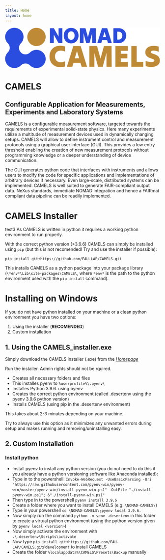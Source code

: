 ```yaml
---
title: Home
layout: home
---
```

![Logo](assets/camels-horizontal.svg)

# CAMELS
## Configurable Application for Measurements, Experiments and Laboratory Systems

CAMELS is a configurable measurement software, targeted towards the requirements of experimental solid-state physics. Here many experiments utilize a multitude of measurement devices used in dynamically changing setups. CAMELS will allow to define instrument control and measurement protocols using a graphical user interface (GUI). This provides a low entry threshold enabling the creation of new measurement protocols without programming knowledge or a deeper understanding of device communication.

The GUI generates python code that interfaces with instruments and allows users to modify the code for specific applications and implementations of arbitrary devices if necessary. Even large-scale, distributed systems can be implemented. CAMELS is well suited to generate FAIR-compliant output data. NeXus standards, immediate NOMAD integration and hence a FAIRmat compliant data pipeline can be readily implemented.

# CAMELS Installer
test3
As CAMELS is written in python it requires a working python environment to run properly. 

With the correct python version (>3.9.6) CAMELS can simply be installed using `pip` 
(but this is not recomended! Try and use the installer if possible):

    pip install git+https://github.com/FAU-LAP/CAMELS.git

This installs CAMELS as a python package into your package library (`\*env*\Lib\site-packages\CAMELS\`, where `*env*` is the path to the python environment used with the `pip install` command).

# Installing on Windows

If you do not have python installed on your machine or a clean python environment you have two options: 
1. Using the installer (**RECOMENDED**)
2. Custom installation


## 1. Using the CAMELS_installer.exe
Simply download the CAMELS installer (.exe) from the *[Homepage](https://fau-lap.github.io/CAMELS/)*

Run the installer. Admin rights should not be rquired.

- Creates all necessary folders and files
- This installes pyenv to `%userprofile%\.pyenv\`
- Installes Python 3.9.6. using pyenv
- Creates the correct python environment (called .desertenv using the pyenv 3.9.6 python version)
- Installs CAMELS (using pip in the .desertenv environment)

This takes about 2-3 minutes depending on your machine.

Try to always use this option as it minimizes any unwanted errors during setup and makes running and removing/uninstalling easy.

## 2. Custom Installation 

### Install python

- Install pyenv to install any python version (you do not need to do this if you already have a python versioning software like Anaconda installed):
- Type in to the powershell:
  `Invoke-WebRequest -UseBasicParsing -Uri "https://raw.githubusercontent.com/pyenv-win/pyenv-win/master/pyenv-win/install-pyenv-win.ps1" -OutFile "./install-pyenv-win.ps1"; &"./install-pyenv-win.ps1"`
- Then type in to the powershell `pyenv install 3.9.6`
- Create a folder where you want to install CAMELS (e.g. `\NOMAD-CAMELS\`)
- Type in your powershell `cd \NOMAD-CAMELS\;pyenv local 3.9.6. `
- Now simply run the command `python -m venv .desertenv` in this folder to create a virtual python environment (using the python version given by `pyenv local <version>`)
- Now simply activate the environment with `.\.desertenv\Scripts\activate`
- Now type `pip install git+https://github.com/FAU-LAP/CAMELS.git@development` to install CAMELS
- Create the folder `%localappdata%\CAMELS\Presets\Backup` manually

